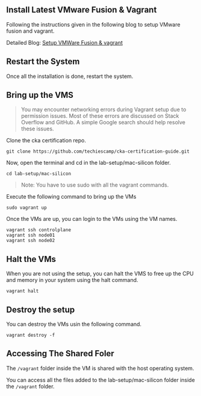 ## Install Latest VMware Fusion & Vagrant

Following the instructions given in the following blog to setup VMware fusion and vagrant.

Detailed Blog: [Setup VMWare Fusion & vagrant](https://devopscube.com/build-vms-mac-silicon-with-vagrant/)


## Restart the System

Once all the installation is done, restart the system.

## Bring up the VMS

> You may encounter  networking errors during Vagrant setup due to permission issues. Most of these errors are discussed on Stack Overflow and GitHub. A simple Google search should help resolve these issues.

Clone the cka certification repo.

```
git clone https://github.com/techiescamp/cka-certification-guide.git
```

Now, open the terminal and cd in the lab-setup/mac-silicon folder.

```
cd lab-setup/mac-silicon 
```

> Note: You have to use sudo with all the vagrant commands.

Execute the following command to bring up the VMs

```
sudo vagrant up
```

Once the VMs are up, you can login to the VMs using the VM names.

```
vagrant ssh controlplane
vagrant ssh node01
vagrant ssh node02
```

## Halt the VMs

When you are not using the setup, you can halt the VMS to free up the CPU and memory in your system using the halt command.

```
vagrant halt
```

## Destroy the setup

You can destroy the VMs usin the following command.

```
vagrant destroy -f
```

## Accessing The Shared Foler

The `/vagrant` folder inside the VM is shared with the host operating system.

You can access all the files added to the lab-setup/mac-silicon folder inside the `/vagrant` folder.
